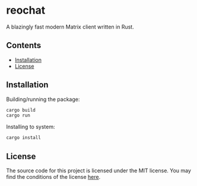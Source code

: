 # reochat
A blazingly fast modern Matrix client written in Rust.

## Contents
* [Installation](#installation)
* [License](#license)

## Installation
Building/running the package:

```sh
cargo build
cargo run
```

Installing to system:
```sh
cargo install
```

## License
The source code for this project is licensed under the MIT license. You may find the conditions of the license [here](LICENSE).
